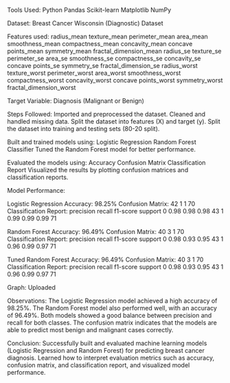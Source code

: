 Tools Used:
Python
Pandas
Scikit-learn
Matplotlib
NumPy

Dataset:
Breast Cancer Wisconsin (Diagnostic) Dataset

Features used:
radius_mean
texture_mean
perimeter_mean
area_mean
smoothness_mean
compactness_mean
concavity_mean
concave points_mean
symmetry_mean
fractal_dimension_mean
radius_se
texture_se
perimeter_se
area_se
smoothness_se
compactness_se
concavity_se
concave points_se
symmetry_se
fractal_dimension_se
radius_worst
texture_worst
perimeter_worst
area_worst
smoothness_worst
compactness_worst
concavity_worst
concave points_worst
symmetry_worst
fractal_dimension_worst

Target Variable:
Diagnosis (Malignant or Benign)

Steps Followed:
Imported and preprocessed the dataset.
Cleaned and handled missing data.
Split the dataset into features (X) and target (y).
Split the dataset into training and testing sets (80-20 split).

Built and trained models using:
Logistic Regression
Random Forest Classifier
Tuned the Random Forest model for better performance.

Evaluated the models using:
Accuracy
Confusion Matrix
Classification Report
Visualized the results by plotting confusion matrices and classification reports.

Model Performance:

Logistic Regression
Accuracy: 98.25%
Confusion Matrix:
42  1
1 70
Classification Report:
precision    recall  f1-score   support
    0       0.98      0.98      0.98        43
    1       0.99      0.99      0.99        71
    
Random Forest
Accuracy: 96.49%
Confusion Matrix:
40  3
1 70
Classification Report:
precision    recall  f1-score   support
    0       0.98      0.93      0.95        43
    1       0.96      0.99      0.97        71
    
Tuned Random Forest
Accuracy: 96.49%
Confusion Matrix:
40  3
1 70
Classification Report:
precision    recall  f1-score   support
    0       0.98      0.93      0.95        43
    1       0.96      0.99      0.97        71

Graph: Uploaded

Observations:
The Logistic Regression model achieved a high accuracy of 98.25%.
The Random Forest model also performed well, with an accuracy of 96.49%.
Both models showed a good balance between precision and recall for both classes.
The confusion matrix indicates that the models are able to predict most benign and malignant cases correctly.

Conclusion:
Successfully built and evaluated machine learning models (Logistic Regression and Random Forest) for predicting breast cancer diagnosis.
Learned how to interpret evaluation metrics such as accuracy, confusion matrix, and classification report, and visualized model performance.

